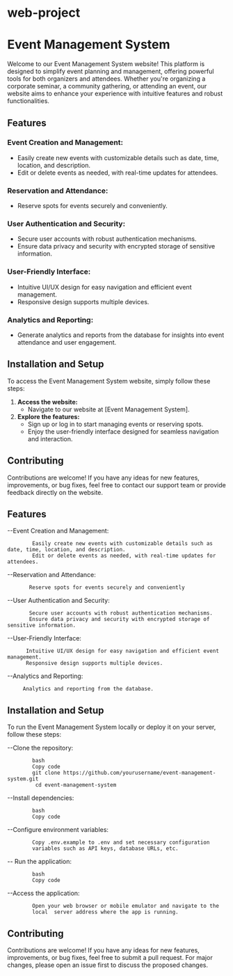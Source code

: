 # web-project

# Event Management System

Welcome to our Event Management System website! This platform is designed to simplify event planning and management, offering powerful tools for both organizers and attendees. Whether you're organizing a corporate seminar, a community gathering, or attending an event, our website aims to enhance your experience with intuitive features and robust functionalities.

## Features

### Event Creation and Management:

- Easily create new events with customizable details such as date, time, location, and description.
- Edit or delete events as needed, with real-time updates for attendees.

### Reservation and Attendance:

- Reserve spots for events securely and conveniently.

### User Authentication and Security:

- Secure user accounts with robust authentication mechanisms.
- Ensure data privacy and security with encrypted storage of sensitive information.

### User-Friendly Interface:

- Intuitive UI/UX design for easy navigation and efficient event management.
- Responsive design supports multiple devices.

### Analytics and Reporting:

- Generate analytics and reports from the database for insights into event attendance and user engagement.

## Installation and Setup

To access the Event Management System website, simply follow these steps:

1. **Access the website:**
   - Navigate to our website at [Event Management System].
2. **Explore the features:**
   - Sign up or log in to start managing events or reserving spots.
   - Enjoy the user-friendly interface designed for seamless navigation and interaction.

## Contributing

Contributions are welcome! If you have any ideas for new features, improvements, or bug fixes, feel free to contact our support team or provide feedback directly on the website.


## Features

--Event Creation and Management:

            Easily create new events with customizable details such as date, time, location, and description.
            Edit or delete events as needed, with real-time updates for attendees.
--Reservation and Attendance:

           Reserve spots for events securely and conveniently
--User Authentication and Security:

           Secure user accounts with robust authentication mechanisms.
           Ensure data privacy and security with encrypted storage of sensitive information.
--User-Friendly Interface:
                
          Intuitive UI/UX design for easy navigation and efficient event management.
          Responsive design supports multiple devices.
--Analytics and Reporting:

         Analytics and reporting from the database.



## Installation and Setup
To run the Event Management System locally or deploy it on your server, follow these steps:

--Clone the repository:

            bash
            Copy code
            git clone https://github.com/yourusername/event-management-system.git
             cd event-management-system
 --Install dependencies:
            
            bash
            Copy code
 --Configure environment variables:

            Copy .env.example to .env and set necessary configuration
            variables such as API keys, database URLs, etc.
-- Run the application:

            bash
            Copy code
  
--Access the application:

            Open your web browser or mobile emulator and navigate to the 
            local  server address where the app is running.


## Contributing

Contributions are welcome! If you have any ideas for new features,     improvements, or bug fixes, feel free to submit a pull request. For major changes, please open an issue first to discuss the proposed changes.
